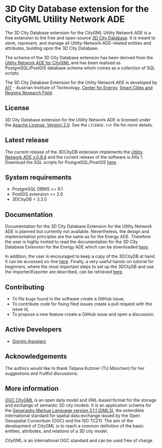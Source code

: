 3D City Database extension for the CityGML Utility Network ADE
================

The 3D City Database extension for the CityGML Utility Network ADE is a free extension to the free and open-source [3D City Database](http://www.3dcitydb.org). It is meant to store, represent, and manage all Utility-Network-ADE-related entities and attributes, building upon the 3D City Database.

The schema of the 3D City Database extension has been derived from the [Utility Network ADE for CityGML](https://github.com/TatjanaKutzner/CityGML-UtilityNetwork-ADE) and has been realised as PostgreSQL/PostGIS database schema which comes as a collection of SQL scripts.

The 3D City Database Extension for the Utility Network ADE is developed by [AIT](https://www.ait.ac.at/en/) - Austrian Institute of Technology, [Center for Energy](https://www.ait.ac.at/en/about-the-ait/center/center-for-energy), [Smart Cities and Regions Research Field](https://www.ait.ac.at/en/research-fields/smart-cities-and-regions).

License
-------
3D City Database extension for the Utility Network ADE is licensed under the [Apache License, Version 2.0](http://www.apache.org/licenses/LICENSE-2.0). See the `LICENSE.txt` file for more details.

Latest release
--------------
The current release of the 3DCityDB extension implements the [Utility Network ADE v.0.9.4](https://github.com/TatjanaKutzner/CityGML-UtilityNetwork-ADE) and the current release of the software is Alfa 1.
Download the SQL scripts for PostgreSQL/PostGIS [here](https://github.com/gioagu/3dcitydb/03_utilitynetwork/).

System requirements
-------------------
* PostgreSQL DBMS >= 9.1 
* PostGIS extension >= 2.0
* 3DCityDB = 3.3.0

Documentation
-------------
Documentation for the 3D City Database Extension for the Utility Network ADE is planned but currently not available. Nevertheless, the design and implementation principles are the same as for the Energy ADE. Therefore the user is highly invited to read the documentation for the 3D City Database Extension for the Energy ADE which can be downloaded [here](https://github.com/gioagu/3dcitydb/03_energy_ade/xxxxxxxx).

In addition, the user is encouraged to keep a copy of the 3DCityDB at hand. It can be accessed on-line [here](https://github.com/3dcitydb/3dcitydb/tree/master/Documentation). Finally, a very useful hands-on tutorial for beginners, where the most important steps to set up the 3DCtyDB and use the Importer/Exporter are described, can be retrieved [here](https://github.com/3dcitydb/tutorials).

Contributing
------------
* To file bugs found in the software create a GitHub issue,
* To contribute code for fixing filed issues create a pull request with the issue id,
* To propose a new feature create a GitHub issue and open a discussion.

Active Developers
--------------------
* [Giorgio Agugiaro](mailto:giorgio.agugiaro@ait.ac.at)

Acknowledgements  
-----------------------------------
The authors would like to thank Tatjana Kutzner (TU München) for her suggestions and fruitful discussions.

More information
----------------
[OGC CityGML](http://www.opengeospatial.org/standards/citygml) is an open data model and XML-based format for the storage and exchange of semantic 3D city models. It is an application schema for the [Geography Markup Language version 3.1.1 (GML3)](http://www.opengeospatial.org/standards/gml), the extendible international standard for spatial data exchange issued by the Open Geospatial Consortium (OGC) and the ISO TC211. The aim of the development of CityGML is to reach a common definition of the basic entities, attributes, and relations of a 3D city model.

CityGML is an international OGC standard and can be used free of charge.
